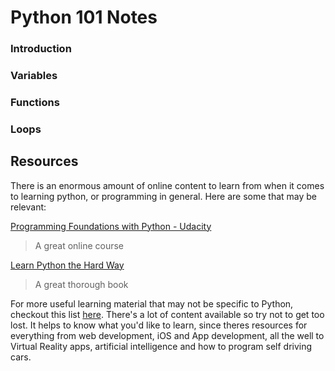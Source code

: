 # Python 101 Notes

### Introduction

### Variables

### Functions

### Loops





## Resources

There is an enormous amount of online content to learn from when it comes to learning python, or programming in general. Here are some that may be relevant:

[Programming Foundations with Python - Udacity](https://www.udacity.com/course/programming-foundations-with-python--ud036)
> A great online course

[Learn Python the Hard Way](https://learnpythonthehardway.org/python3/)
> A great thorough book

For more useful learning material that may not be specific to Python, checkout this list [here](http://www.yosufali.com/resources). There's a lot of content available so try not to get too lost. It helps to know what you'd like to learn, since theres resources for everything from web development, iOS and App development, all the well to Virtual Reality apps, artificial intelligence and how to program self driving cars.
